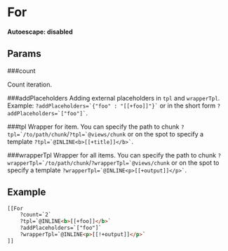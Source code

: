 For
====================
**Autoescape: disabled**

Params
--------------------

###count

Count iteration.

###addPlaceholders
Adding external placeholders in `tpl` and `wrapperTpl`. Example: ``` ?addPlaceholders=`{"foo" : "[[+foo]]"}` ``` or in the short form ``` ?addPlaceholders=`["foo"]` ```.

###tpl
Wrapper for item. You can specify the path to chunk ```?tpl=`/to/path/chunk```/```?tpl=`@views/chunk``` or on the spot to specify a template ``` ?tpl=`@INLINE<b>[[+title]]</b>` ```.

###wrapperTpl
Wrapper for all items. You can specify the path to chunk ```?wrapperTpl=`/to/path/chunk```/```?wrapperTpl=`@views/chunk``` or on the spot to specify a template ``` ?wrapperTpl=`@INLINE<p>[[+output]]</p>` ```.

Example
--------------------

```html
[[For
    ?count=`2`
    ?tpl=`@INLINE<b>[[+foo]]</b>`
    ?addPlaceholders=`["foo"]`
    ?wrapperTpl=`@INLINE<p>[[!+output]]</p>`
]]
```